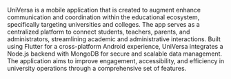 UniVersa is a mobile application that is created to augment enhance communication and 
coordination within the educational ecosystem, specifically targeting universities and colleges. 
The app serves as a centralized platform to connect students, teachers, parents, and administrators, 
streamlining academic and administrative interactions. Built using Flutter for a cross-platform 
Android experience, UniVersa integrates a Node.js backend with MongoDB for secure and 
scalable data management. The application aims to improve engagement, accessibility, and 
efficiency in university operations through a comprehensive set of features.
